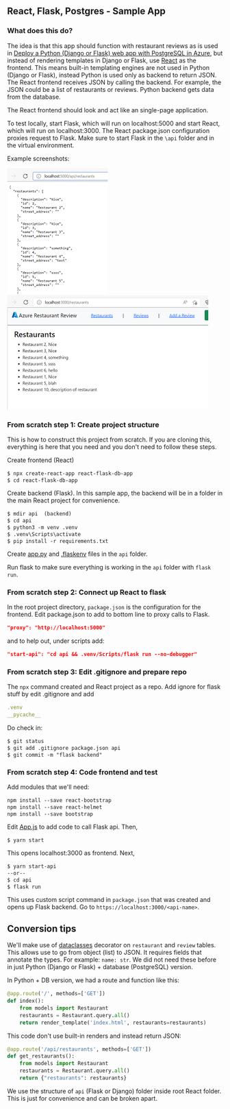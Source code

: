 ## React, Flask, Postgres - Sample App

### What does this do?

The idea is that this app should function with restaurant reviews as is used in [Deploy a Python (Django or Flask) web app with PostgreSQL in Azure](https://docs.microsoft.com/azure/app-service/tutorial-python-postgresql-app), but instead of rendering templates in Django or Flask, use [React](https://reactjs.org/) as the frontend. This means built-in templating engines are not used in Python (Django or Flask), instead Python is used only as backend to return JSON. The React frontend receives JSON by calling the backend. For example, the JSON could be a list of restaurants or reviews. Python backend gets data from the database.

The React frontend should look and act like an single-page application.

To test locally, start Flask, which will run on localhost:5000 and start React, which will run on localhost:3000. The React package.json configuration proxies request to Flask. Make sure to start Flask in the `\api` folder and in the virtual environment.

Example screenshots:

![Flask backend returning restaurant list](/public/screenshot%201.png)
![React frontend showing restaurant list](/public/screenshot%202.png)

### From scratch step 1: Create project structure

This is how to construct this project from scratch. If you are cloning this, everything is here that you need and you don't need to follow these steps.

Create frontend (React)

```dos
$ npx create-react-app react-flask-db-app
$ cd react-flask-db-app
```

Create backend (Flask). In this sample app, the backend will be in a folder in the main React project for convenience.

```dos
$ mdir api  (backend)
$ cd api
$ python3 -m venv .venv
$ .venv\Scripts\activate
$ pip install -r requirements.txt
```

Create [app.py](./api/app.py) and [.flaskenv](./api/.flaskenv) files in the `api` folder.

Run flask to make sure everything is working in the `api` folder with `flask run`.

### From scratch step 2: Connect up React to flask

In the root project directory, `package.json` is the configuration for the frontend. Edit package.json to add to bottom line to proxy calls to Flask.

```json
"proxy": "http://localhost:5000"
```
and to help out, under scripts add:

```json
"start-api": "cd api && .venv/Scripts/flask run --no-debugger"
```

### From scratch step 3: Edit .gitignore and prepare repo

The `npx` command created and React project as a repo. Add ignore for flask stuff by edit .gitignore and add

```yml
.venv
__pycache__
```
Do check in:

```dos
$ git status
$ git add .gitignore package.json api
$ git commit -m "flask backend"
```

### From scratch step 4: Code frontend and test

Add modules that we'll need:

```dos
npm install --save react-bootstrap
npm install --save react-helmet
npm install --save bootstrap
```

Edit [App.js](./src/App.js) to add code to call Flask api. Then,

```dos
$ yarn start
```

This opens localhost:3000 as frontend. Next,

```dos
$ yarn start-api
--or--
$ cd api
$ flask run
```

This uses custom script command in `package.json` that was created and opens up Flask backend. Go to `https://localhost:3000/<api-name>`.

## Conversion tips

We'll make use of [dataclasses](https://docs.python.org/3/library/dataclasses.html) decorator on `restaurant` and `review` tables. This allows use to go from object (list) to JSON. It requires fields that annotate the types. For example: `name: str`. We did not need these before in just Python (Django or Flask) + database (PostgreSQL) version.

In Python + DB version, we had a route and function like this:

```python
@app.route('/', methods=['GET'])
def index():
    from models import Restaurant
    restaurants = Restaurant.query.all()    
    return render_template('index.html', restaurants=restaurants)
```

This code  don't use built-in renders and instead return JSON:

```python
@app.route('/api/restaurants', methods=['GET'])
def get_restaurants():
    from models import Restaurant
    restaurants = Restaurant.query.all()  
    return {"restaurants": restaurants}
```

We use the structure of `api` (Flask or Django) folder inside root React folder. This is just for convenience and can be broken apart.
